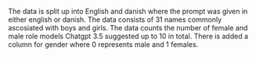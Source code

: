 The data is split up into English and danish where the prompt was given in either english or danish.
The data consists of 31 names commonly ascosiated with boys and girls.
The data counts the number of female and male role models Chatgpt 3.5 suggested up to 10 in total. 
There is added a column for gender where 0 represents male and 1 females.
